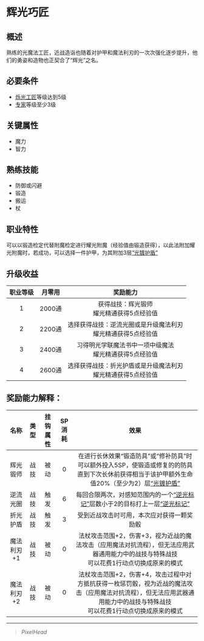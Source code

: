 # 辉光巧匠

## 概述

熟练的光魔法工匠，近战造诣也随着对护甲和魔法利刃的一次次强化逐步提升，他们的勇姿和造物也正契合了“辉光”之名。

## 必要条件

* <a href="../lightArtisan" target="_blank">烁光工匠</a>等级达到5级
* <a href="../../../basicJob/Specialist" target="_blank">专家</a>等级至少3级

## 关键属性

* 魔力
* 智力

## 熟练技能

* 防御或闪避
* 锻造
* 搬运
* 杖
  
## 职业特性

可以以锻造检定代替附魔检定进行耀光附魔（经验值由锻造获得），以此法附加耀光附魔时，若成功，可以选择一件护甲，为其附加3层<a href="../../../../status/mark/#光镀护盾" target="_blank">“光镀护盾”</a>

## 升级收益

职业等级|月零用|奖励能力
:--:|:--:|:--:
1|2000通|获得战技：辉光锻师<br>耀光精通获得5点经验值
2|2200通|选择获得战技：逆流光圈或是升级魔法利刃<br>耀光精通获得5点经验值
3|2400通|习得明光学联魔法书中一项中级魔法<br>耀光精通获得5点经验值
4|2600通|选择获得战技：折光护盾或是升级魔法利刃<br>耀光精通获得5点经验值

## 奖励能力解释：

名称|类型|挂钩属性|SP消耗|效果
:--:|:--:|:--:|:--:|:--:
辉光锻师|战技|被动|0|在进行长休效果“锻造防具”或“修补防具”时可以额外投入5SP，使锻造或修复的的防具直到下次长休前获得相当于该护甲额外生命值20%（至少为2）层<a href="../../../../status/mark/#光镀护盾" target="_blank">“光镀护盾”</a>
逆流光圈|战技|触发|6|每回合限两次，对感知范围内的一个<a href="../../../../status/mark/#逆光标记" target="_blank">“逆光标记”</a>层数小于2的目标打上一层<a href="../../../../status/mark/#逆光标记" target="_blank">“逆光标记”</a>
折光护盾|战技|触发|3|受到近战攻击时可用，本次应对获得一颗奖励骰
魔法利刃+1|战技|被动|0|法杖攻击范围+2，伤害+3，视为近战的魔法攻击（应用魔法对抗流程），但无法应用武器通用能力中的战技与特殊战技<br>可以花费1行动点切换成原来的模式
魔法利刃+2|战技|被动|0|法杖攻击范围+2，伤害+4，攻击过程中对方抵抗获得一枚惩罚骰，视为近战的魔法攻击（应用魔法对抗流程），但无法应用武器通用能力中的战技与特殊战技<br>可以花费1行动点切换成原来的模式

---

> *PixelHead*